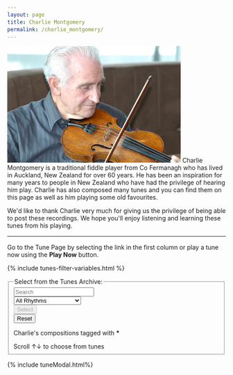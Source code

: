 ```yaml
---
layout: page
title: Charlie Montgomery
permalink: /charlie_montgomery/
---
```

<p>
<img class="featurePicture" alt="Charlie Montgomery" src="/images/charliemontgomery.jpg" width="400" height="268">
Charlie Montgomery is a traditional fiddle player from Co Fermanagh who has lived in Auckland, New Zealand for over 60 years. He has been an inspiration for many years to people in New Zealand who have had the privilege of hearing him play. Charlie has also composed many tunes and you can find them on this page as well as him playing some old favourites.
</p>
<p>
We'd like to thank Charlie very much for giving us the privilege of being able to post these recordings. We hope you'll enjoy listening and learning these tunes from his playing.
</p>

<div class="row"></div>

<hr style="margin-top: 1rem; margin-bottom: 1rem;" />
<p>Go to the Tune Page by selecting the link in the first column or play a tune now using the <strong>Play Now</strong> button.</p>

<div class="row"></div>

{% include tunes-filter-variables.html %}

<form onsubmit="return false">
    <fieldset>
        <legend>Select from the Tunes Archive:</legend>    
        <div class="formParent">
            <div class="formChild">
                <input type="text" id="title-box" name="searchTitle" placeholder='Search'
                value='' onkeydown="wssTools.enableSearchButton()">
            </div>
            <div class="formChild">
                <select id="rhythm-box" name="searchRhythm"  onChange="wssTools.enableSearchButton()">
                    <option value="">All Rhythms</option>
                    {% for rhythm in rhythms %}
                    {% if rhythm != '' %}
                    <option value="{{ rhythm }}">{{ rhythm | capitalize }}</option>
                    {% endif %}
                    {% endfor %}
                </select>
            </div>
        </div>
        <div class="formParent">
            <div class="formChild">
                <span title="Run the filter with the default settings to see the whole list">
                    <input class="filterButton filterDisabled" id="submitSearch" type="submit" name="submit" value="Select" onclick="buildGrid.formSearch('tunesarchive', [searchTitle.value, searchRhythm.value])" disabled>
                </span>
            </div>
            <div class="formChild">   
                <span title="Reset to default">  
                    <input class="filterButton" id="formReset" type="button" name="reset" value="Reset" onclick="buildGrid.formReset('tunesarchive', ['title-box', 'rhythm-box'])">
                </span>
            </div>
        </div>  
         <p></p>
        Charlie's compositions tagged with <strong>*</strong>      
        <p></p>
        Scroll &#8593;&#8595; to choose from <span id="tunesCount"></span> tunes
    </fieldset>
</form>

<div class="row"></div>

<script>
    window.store = {
      {% assign tunes = site.tunes %}
      {% assign sortedtunes = tunes | sort: 'titleID' %}
      {% assign tuneID = 1 %}
      {% for tune in sortedtunes %}
        {% if tune.tags contains 'cm' %}
        "{{ tuneID }}": {
        "title": "{{ tune.title | xml_escape }}",
        "tuneID": "{{ tuneID }}",
        "key": "{{ tune.key | xml_escape }}",
        "rhythm": "{{ tune.rhythm | xml_escape }}",
        "url": "{{ tune.url | xml_escape }}",
        "mp3": "{{ site.mp3_host | append: tune.mp3_file | xml_escape }}",
        "mp3_source": "{{ tune.mp3_source | strip_html | xml_escape }}",
        "repeats": "{{ tune.repeats }}",
        "parts": "{{ tune.parts }}",
        "abc": {{ tune.abc | jsonify }}
        }{% unless forloop.last %},{% endunless %}
        {% assign tuneID = tuneID | plus: 1 %}
        {% endif %}
      {% endfor %}
    };
</script>

{% include tuneModal.html%}

<!-- START of Tunes Grid -->
<div class="gridParent">
  <div class="gridChild" id="tunesGrid"></div>
</div>

<script src="{{ site.js_host }}/js/buildGrid.js"></script>
<!-- END of Tunes Grid -->

<script>
buildGrid.initialiseLunrSearch();
    
document.addEventListener("DOMContentLoaded", function (event) {
    buildGrid.displayGrid("tunesarchive", "", window.store);
});
</script>
